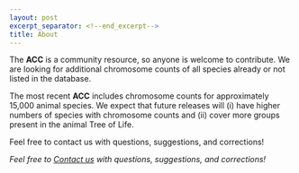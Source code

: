 ```yaml
---
layout: post
excerpt_separator: <!--end_excerpt-->
title: About
---
```


The **ACC** is a community resource, so anyone is welcome to contribute. We are looking for additional chromosome counts of all species already or not listed in the database.

The most recent **ACC** includes chromosome counts for approximately 15,000 animal species. We expect that future releases will (i) have higher numbers of species with chromosome counts and (ii) cover more groups present in the animal Tree of Life.

Feel free to contact us with questions, suggestions, and corrections!


*Feel free to [Contact us](/ACC/category/contact) with questions, suggestions, and corrections!*


<!--end_excerpt-->
